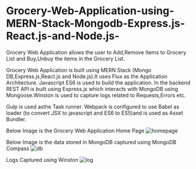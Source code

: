 # Grocery-Web-Application-using-MERN-Stack-Mongodb-Express.js-React.js-and-Node.js-

Grocery Web Application allows the user to Add,Remove Items to Grocery List and Buy,Unbuy the items in the Grocery List.

Grocery Web Application is built using MERN Stack (Mongo DB,Express.js,React.js and Node.js).It uses Flux as the Application Architecture. 
Javascript ES6 is used to build the application. In the backend REST API is built using Express.js which interacts with MongoDB using Mongoose.Winston is used to capture logs related to Requests,Errors etc.

Gulp is used asthe Task runner. Webpack is configured to use Babel as loader (to convert JSX to javascript and ES6 to ES5)and is used as Asset Bundler.

Below Image is the Grocery Web Application Home Page
![homepage](https://cloud.githubusercontent.com/assets/18333443/22323860/8e4e7340-e3cb-11e6-8a42-7ad3dac5e2aa.PNG)

Below Image is the data stored in MongoDB captured using MongoDB Compass
![db](https://cloud.githubusercontent.com/assets/18333443/22323429/da4cdd66-e3c8-11e6-8405-4ab9329c64f8.PNG)

Logs Captured using Winston
![log](https://cloud.githubusercontent.com/assets/18333443/22334990/d2898702-e402-11e6-8823-edfc82007b60.PNG)
